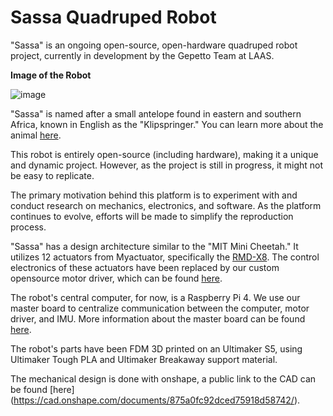 # Sassa Quadruped Robot

"Sassa" is an ongoing open-source, open-hardware quadruped robot project, currently in development by the Gepetto Team at LAAS.

**Image of the Robot**

![image](https://github.com/Gepetto/sassa/assets/11156435/977c24f7-4c5e-4143-87b8-55aa7fc3e8c1)


"Sassa" is named after a small antelope found in eastern and southern Africa, known in English as the "Klipspringer." You can learn more about the animal [here](https://en.wikipedia.org/wiki/Klipspringer).

This robot is entirely open-source (including hardware), making it a unique and dynamic project. However, as the project is still in progress, it might not be easy to replicate.

The primary motivation behind this platform is to experiment with and conduct research on mechanics, electronics, and software. As the platform continues to evolve, efforts will be made to simplify the reproduction process.

"Sassa" has a design architecture similar to the "MIT Mini Cheetah." It utilizes 12 actuators from Myactuator, specifically the [RMD-X8](https://www.myactuator.com/product-page/rmd-x8). The control electronics of these actuators have been replaced by our custom opensource motor driver, which can be found [here](https://github.com/open-dynamic-robot-initiative/open-motor-driver-initiative).

The robot's central computer, for now, is a Raspberry Pi 4. We use our master board to centralize communication between the computer, motor driver, and IMU. More information about the master board can be found [here](https://github.com/open-dynamic-robot-initiative/master-board).

The robot's parts have been FDM 3D printed on an Ultimaker S5, using Ultimaker Tough PLA and Ultimaker Breakaway support material.

The mechanical design is done with onshape, a public link to the CAD can be found [here] (https://cad.onshape.com/documents/875a0fc92dced75918d58742/).
